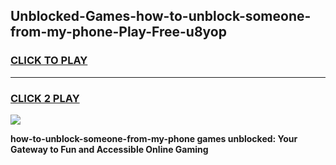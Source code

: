
## Unblocked-Games-how-to-unblock-someone-from-my-phone-Play-Free-u8yop
<h3>
<a href="https://premium76.site?title=how-to-unblock-someone-from-my-phone&ref=20M">CLICK TO PLAY</a></h3>
<hr>

<h3>
<a href="https://premium76.site?title=how-to-unblock-someone-from-my-phone&ref=20M">CLICK 2 PLAY</a>
  
</h3>

<a href="https://premium76.site?title=how-to-unblock-someone-from-my-phone&ref=19M"><img src="https://clearcache.store/games.png"></a>


**how-to-unblock-someone-from-my-phone games unblocked: Your Gateway to Fun and Accessible Online Gaming**
